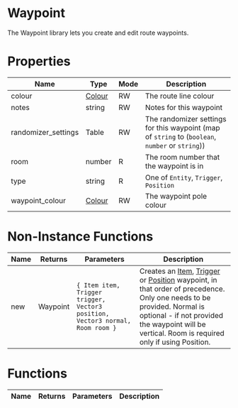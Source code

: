 # Waypoint

The Waypoint library lets you create and edit route waypoints.

# Properties
| Name | Type | Mode | Description |
| ---- | ---- | ---- | ---- |
| colour | [Colour](colour.md) | RW | The route line colour |
| notes | string | RW | Notes for this waypoint |
| randomizer_settings | Table | RW | The randomizer settings for this waypoint (map of `string` to (`boolean`, `number` or `string`)) |
| room | number | R | The room number that the waypoint is in |
| type | string | R | One of `Entity`, `Trigger`, `Position` |
| waypoint_colour | [Colour](colour.md) | RW | The waypoint pole colour |

# Non-Instance Functions

| Name | Returns | Parameters | Description |
| ---- | ------- | ---------- | ----------- |
| new | Waypoint | `{ Item item, Trigger trigger, Vector3 position, Vector3 normal, Room room }` | Creates an [Item](item.md), [Trigger](trigger.md) or [Position](vector3.md) waypoint, in that order of precedence. Only one needs to be provided. Normal is optional - if not provided the waypoint will be vertical. Room is required only if using Position. |

# Functions

| Name | Returns | Parameters | Description |
| ---- | ------- | ---------- | ----------- |
